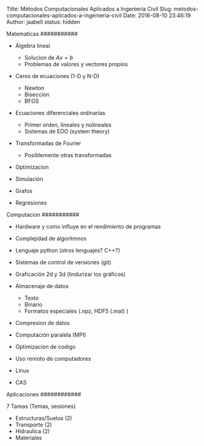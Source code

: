 Title: Métodos Computacionales Aplicados a Ingeniería Civil
Slug: metodos-computacionales-aplicados-a-ingenieria-civil
Date: 2016-08-10 23:46:19
Author: jaabell
status: hidden

Matematicas
###########

* Álgebra lineal
    * Solucion de $A x = b$
    * Problemas de valores y vectores propios

* Ceros de ecuaciones    (1-D y N-D)
    * Newton
    * Biseccion 
    * BFGS

* Ecuaciones diferenciales ordinarias
    * Primer orden, lineales y nolineales
    * Sistemas de EDO (system theory)

* Transformadas de Fourier
    * Posiblemente otras transformadas

* Optimizacion 

* Simulación

* Grafos

* Regresiones


Computacion
###########

* Hardware y como influye en el rendimiento de programas

* Complejidad de algoritmnos

* Lenguaje python (otros lenguajes? C++?)

* Sistemas de control de versiones (git)

* Graficación 2d y 3d (lindurizar los gráficos)

* Almacenaje de datos
    * Texto
    * Binario
    * Formatos especiales (.npz, HDF5 (.mat) )

* Compresion de datos

* Computación paralela (MPI)

* Optimizacion de codigo 

* Uso remoto de computadores

* Linux

* CAS




Aplicaciones
############


7 Tareas (Temas, sesiones)

* Estructuras/Suelos (2)
* Transporte (2)
* Hidraulica (2)
* Materiales
